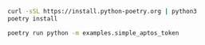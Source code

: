 
```bash
curl -sSL https://install.python-poetry.org | python3
poetry install
```


```bash
poetry run python -m examples.simple_aptos_token
```
